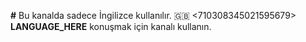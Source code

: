 **#** Bu kanalda sadece İngilizce kullanılır. 🇬🇧 <710308345021595679> **LANGUAGE_HERE** konuşmak için kanalı kullanın.